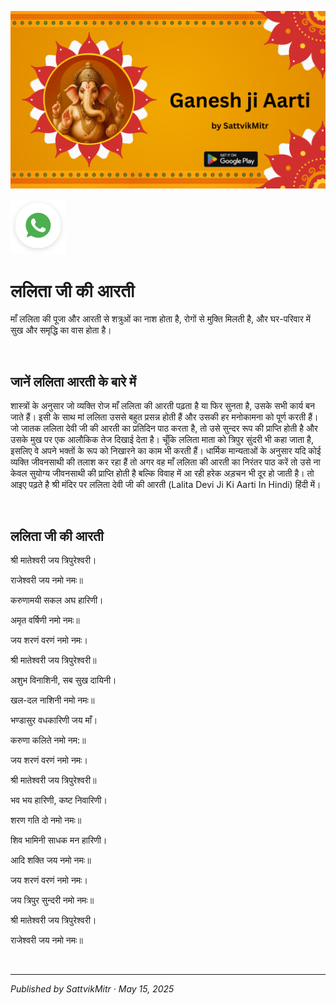 <!-- Banner SVG -->
![Banner](https://raw.githubusercontent.com/anandwana001/content-repo/refs/heads/main/aarti/ganesh/ganesh_ji_aarti_banner.png)

<!-- Share & WhatsApp icons as SVG -->
<a href="https://api.whatsapp.com/send?text=Check%20out%20this%20article%20in%20the%20Hanuman%20Chalisa%20app%3A%20https%3A%2F%2Fwww.sattvikmitr.com%2Farticles%3FcontentUrl%3Dhttps%253A%252F%252Fraw.githubusercontent.com%252Fanandwana001%252Fcontent-repo%252Frefs%252Fheads%252Fmain%252Faarti%252Fganesh%252Flalit_ji_ki_aarti_hindi.md%26title%3DGanesh%2520Aarti">
  <img src="https://raw.githubusercontent.com/anandwana001/content-repo/refs/heads/main/assets/ic_wtsapp_share_rounded.svg" alt="WhatsApp"/>
</a>

<br>

# ललिता जी की आरती
माँ ललिता की पूजा और आरती से शत्रुओं का नाश होता है, रोगों से मुक्ति मिलती है, और घर-परिवार में सुख और समृद्धि का वास होता है।

<br>

## जानें ललिता आरती के बारे में
शास्त्रों के अनुसार जो व्यक्ति रोज माँ ललिता की आरती पढ़ता है या फिर सुनता है, उसके सभी कार्य बन जाते हैं। इसी के साथ मां ललिता उससे बहुत प्रसन्न होती हैं और उसकी हर मनोकामना को पूर्ण करती हैं। जो जातक ललिता देवी जी की आरती का प्रतिदिन पाठ करता है, तो उसे सुन्दर रूप की प्राप्ति होती है और उसके मुख पर एक आलौकिक तेज दिखाई देता है। चूँकि ललिता माता को त्रिपुर सुंदरी भी कहा जाता है, इसलिए वे अपने भक्तों के रूप को निखारने का काम भी करती हैं। धार्मिक मान्यताओं के अनुसार यदि कोई व्यक्ति जीवनसाथी की तलाश कर रहा हैं तो अगर वह माँ ललिता की आरती का निरंतर पाठ करें तो उसे ना केवल सुयोग्य जीवनसाथी की प्राप्ति होती है बल्कि विवाह में आ रही हरेक अड़चन भी दूर हो जाती है। तो आइए पढ़ते है श्री मंदिर पर ललिता देवी जी की आरती (Lalita Devi Ji Ki Aarti In Hindi) हिंदी में।

<br>

## ललिता जी की आरती
श्री मातेश्वरी जय त्रिपुरेश्वरी।

राजेश्वरी जय नमो नमः॥

करुणामयी सकल अघ हारिणी।

अमृत वर्षिणी नमो नमः॥

जय शरणं वरणं नमो नमः।

श्री मातेश्वरी जय त्रिपुरेश्वरी॥

अशुभ विनाशिनी, सब सुख दायिनी।

खल-दल नाशिनी नमो नमः॥

भण्डासुर वधकारिणी जय माँ।

करुणा कलिते नमो नम:॥

जय शरणं वरणं नमो नमः।

श्री मातेश्वरी जय त्रिपुरेश्वरी॥

भव भय हारिणी, कष्ट निवारिणी।

शरण गति दो नमो नमः॥

शिव भामिनी साधक मन हारिणी।

आदि शक्ति जय नमो नमः॥

जय शरणं वरणं नमो नमः।

जय त्रिपुर सुन्दरी नमो नमः॥

श्री मातेश्वरी जय त्रिपुरेश्वरी।

राजेश्वरी जय नमो नमः॥

<br>

---

*Published by SattvikMitr · May 15, 2025*
